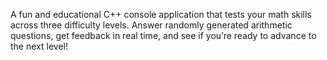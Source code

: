A fun and educational C++ console application that tests your math skills across three difficulty levels. Answer randomly generated arithmetic questions, get feedback in real time, and see if you’re ready to advance to the next level!


